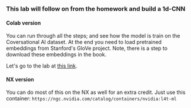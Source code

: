 ### This lab will follow on from the homework and build a 1d-CNN

#### Colab version   

You can run through all the steps; and see how the model is train on the Coversational AI dataset.
At the end you need to load pretrained embeddings from Stanford's GloVe project. Note,
there is a step to download these embeddings in the book.
       
Let's go to the lab at [this link](https://colab.research.google.com/drive/119a6K6r_aRNccyMdIaSInhXTmaLPDD2N?usp=sharing).

#### NX version

You can do most of this on the NX as well for an extra credit.  Just use this container: ```https://ngc.nvidia.com/catalog/containers/nvidia:l4t-ml```
       
